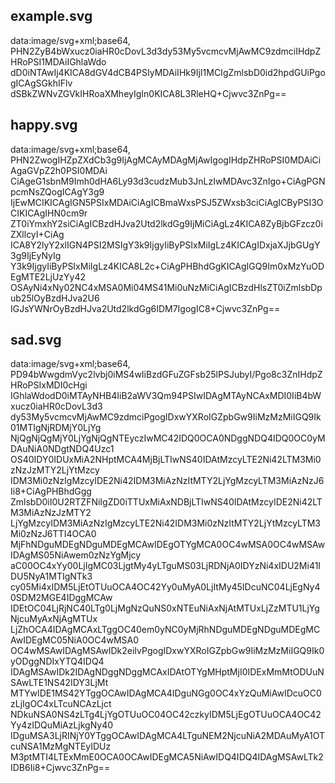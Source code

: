 ## example.svg
data:image/svg+xml;base64,
PHN2ZyB4bWxucz0iaHR0cDovL3d3dy53My5vcmcvMjAwMC9zdmciIHdpZHRoPSI1MDAiIGhlaWdo
dD0iNTAwIj4KICA8dGV4dCB4PSIyMDAiIHk9IjI1MCIgZmlsbD0id2hpdGUiPgogICAgSGkhIFlv
dSBkZWNvZGVkIHRoaXMheyIgIn0KICA8L3RleHQ+Cjwvc3ZnPg==


## happy.svg
data:image/svg+xml;base64,
PHN2ZwogIHZpZXdCb3g9IjAgMCAyMDAgMjAwIgogIHdpZHRoPSI0MDAiCiAgaGVpZ2h0PSI0MDAi
CiAgeG1sbnM9Imh0dHA6Ly93d3cudzMub3JnLzIwMDAvc3ZnIgo+CiAgPGNpcmNsZQogICAgY3g9
IjEwMCIKICAgIGN5PSIxMDAiCiAgICBmaWxsPSJ5ZWxsb3ciCiAgICByPSI3OCIKICAgIHN0cm9r
ZT0iYmxhY2siCiAgICBzdHJva2Utd2lkdGg9IjMiCiAgLz4KICA8ZyBjbGFzcz0iZXllcyI+CiAg
ICA8Y2lyY2xlIGN4PSI2MSIgY3k9IjgyIiByPSIxMiIgLz4KICAgIDxjaXJjbGUgY3g9IjEyNyIg
Y3k9IjgyIiByPSIxMiIgLz4KICA8L2c+CiAgPHBhdGgKICAgIGQ9Im0xMzYuODEgMTE2LjUzYy42
OSAyNi4xNy02NC4xMSA0Mi04MS41Mi0uNzMiCiAgICBzdHlsZT0iZmlsbDpub25lOyBzdHJva2U6
IGJsYWNrOyBzdHJva2Utd2lkdGg6IDM7IgogIC8+Cjwvc3ZnPg==


## sad.svg
data:image/svg+xml;base64,
PD94bWwgdmVyc2lvbj0iMS4wIiBzdGFuZGFsb25lPSJubyI/Pgo8c3ZnIHdpZHRoPSIxMDI0cHgi
IGhlaWdodD0iMTAyNHB4IiB2aWV3Qm94PSIwIDAgMTAyNCAxMDI0IiB4bWxucz0iaHR0cDovL3d3
dy53My5vcmcvMjAwMC9zdmciPgogIDxwYXRoIGZpbGw9IiMzMzMiIGQ9Ik01MTIgNjRDMjY0LjYg
NjQgNjQgMjY0LjYgNjQgNTEyczIwMC42IDQ0OCA0NDggNDQ4IDQ0OC0yMDAuNiA0NDgtNDQ4Uzc1
OS40IDY0IDUxMiA2NHptMCA4MjBjLTIwNS40IDAtMzcyLTE2Ni42LTM3Mi0zNzJzMTY2LjYtMzcy
IDM3Mi0zNzIgMzcyIDE2Ni42IDM3MiAzNzItMTY2LjYgMzcyLTM3MiAzNzJ6Ii8+CiAgPHBhdGgg
ZmlsbD0iI0U2RTZFNiIgZD0iTTUxMiAxNDBjLTIwNS40IDAtMzcyIDE2Ni42LTM3MiAzNzJzMTY2
LjYgMzcyIDM3MiAzNzIgMzcyLTE2Ni42IDM3Mi0zNzItMTY2LjYtMzcyLTM3Mi0zNzJ6TTI4OCA0
MjFhNDguMDEgNDguMDEgMCAwIDEgOTYgMCA0OC4wMSA0OC4wMSAwIDAgMS05NiAwem0zNzYgMjcy
aC00OC4xYy00LjIgMC03LjgtMy4yLTguMS03LjRDNjA0IDYzNi4xIDU2Mi41IDU5NyA1MTIgNTk3
cy05Mi4xIDM5LjEtOTUuOCA4OC42Yy0uMyA0LjItMy45IDcuNC04LjEgNy40SDM2MGE4IDggMCAw
IDEtOC04LjRjNC40LTg0LjMgNzQuNS0xNTEuNiAxNjAtMTUxLjZzMTU1LjYgNjcuMyAxNjAgMTUx
LjZhOCA4IDAgMCAxLTggOC40em0yNC0yMjRhNDguMDEgNDguMDEgMCAwIDEgMC05NiA0OC4wMSA0
OC4wMSAwIDAgMSAwIDk2eiIvPgogIDxwYXRoIGZpbGw9IiMzMzMiIGQ9Ik0yODggNDIxYTQ4IDQ4
IDAgMSAwIDk2IDAgNDggNDggMCAxIDAtOTYgMHptMjI0IDExMmMtODUuNSAwLTE1NS42IDY3LjMt
MTYwIDE1MS42YTggOCAwIDAgMCA4IDguNGg0OC4xYzQuMiAwIDcuOC0zLjIgOC4xLTcuNCAzLjct
NDkuNSA0NS4zLTg4LjYgOTUuOC04OC42czkyIDM5LjEgOTUuOCA4OC42Yy4zIDQuMiAzLjkgNy40
IDguMSA3LjRINjY0YTggOCAwIDAgMCA4LTguNEM2NjcuNiA2MDAuMyA1OTcuNSA1MzMgNTEyIDUz
M3ptMTI4LTExMmE0OCA0OCAwIDEgMCA5NiAwIDQ4IDQ4IDAgMSAwLTk2IDB6Ii8+Cjwvc3ZnPg==